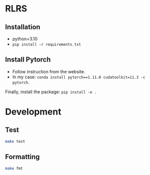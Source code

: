 # RLRS

## Installation

- python=3.10
- `pip install -r requirements.txt`

## Install Pytorch
- Follow instruction from the website.
- In my case: `conda install pytorch==1.11.0 cudatoolkit=11.3 -c pytorch`.

Finally, install the package: `pip install -e .`

# Development

## Test
```bash
make test
```

## Formatting
```bash
make fmt
```
